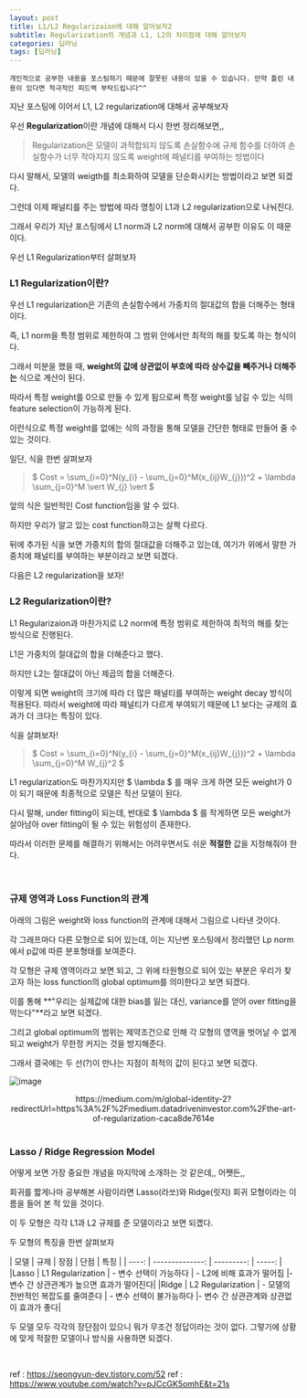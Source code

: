 ```yaml
---
layout: post
title: L1/L2 Regularizaion에 대해 알아보자2
subtitle: Regularization의 개념과 L1, L2의 차이점에 대해 알아보자
categories: 딥러닝
tags: [딥러닝]
---
```


`개인적으로 공부한 내용을 포스팅하기 때문에 잘못된 내용이 있을 수 있습니다. 만약 틀린 내용이 있다면 적극적인 피드백 부탁드립니다^^`


지난 포스팅에 이어서 L1, L2 regularization에 대해서 공부해보자

우선 **Regularization**이란 개념에 대해서 다시 한번 정리해보면,,

> Regularization은 모델이 과적합되지 않도록 손실함수에 규제 함수를 더하여 손실함수가 너무 작아지지 않도록 weight에 패널티를 부여하는 방법이다

다시 말해서, 모델의 weigth를 최소화하여 모델을 단순화시키는 방법이라고 보면 되겠다.

그런데 이제 패널티를 주는 방법에 따라 명칭이 L1과 L2 regularization으로 나눠진다.

그래서 우리가 지난 포스팅에서 L1 norm과 L2 norm에 대해서 공부한 이유도 이 때문이다.

우선 L1 Regularization부터 살펴보자



### L1 Regularization이란?

우선 L1 regularization은 기존의 손실함수에서 가중치의 절대값의 합을 더해주는 형태이다.

즉, L1 norm을 특정 범위로 제한하여 그 범위 안에서만 최적의 해를 찾도록 하는 형식이다.

그래서 미분을 했을 때, **weight의 값에 상관없이 부호에 따라 상수값을 빼주거나 더해주는** 식으로 계산이 된다.

따라서 특정 weight를 0으로 만들 수 있게 됨으로써 특정 weight를 남길 수 있는 식의 feature selection이 가능하게 된다.

이런식으로 특정 weight를 없애는 식의 과정을 통해 모델을 간단한 형태로 만들어 줄 수 있는 것이다.

일단, 식을 한번 살펴보자

> $ Cost = \sum_{i=0}^N(y_{i} - \sum_{j=0}^M(x_{ij}W_{j}))^2 + \lambda \sum_{j=0}^M \vert W_{j} \vert $

앞의 식은 일반적인 Cost function임을 알 수 있다.

하지만 우리가 알고 있는 cost function하고는 살짝 다르다.

뒤에 추가된 식을 보면 가중치의 합의 절대값을 더해주고 있는데, 여기가 위에서 말한 가중치에 패널티를 부여하는 부분이라고 보면 되겠다.

다음은 L2 regularization을 보자!


### L2 Regularization이란?

L1 Regularizaion과 마찬가지로 L2 norm에 특정 범위로 제한하여 최적의 해를 찾는 방식으로 진행된다.

L1은 가중치의 절대값의 합을 더해준다고 했다.

하지만 L2는 절대값이 아닌 제곱의 합을 더해준다.

이렇게 되면 weight의 크기에 따라 더 많은 패널티를 부여하는 weight decay 방식이 적용된다. 따라서 weight에 따라 패널티가 다르게 부여되기 때문에 L1 보다는 규제의 효과가 더 크다는 특징이 있다.

식을 살펴보자!

> $ Cost = \sum_{i=0}^N(y_{i} - \sum_{j=0}^M(x_{ij}W_{j}))^2 + \lambda \sum_{j=0}^M W_{j}^2 $

L1 regularization도 마찬가지지만 $ \lambda $ 를 매우 크게 하면 모든 weight가 0이 되기 때문에 최종적으로 모델은 직선 모델이 된다.

다시 말해, under fitting이 되는데, 반대로 $ \lambda $ 를 작게하면 모든 weight가 살아남아 over fitting이 될 수 있는 위험성이 존재한다.

따라서 이러한 문제를 해결하기 위해서는 어려우면서도 쉬운 **적절한** 값을 지정해줘야 한다.

<br>

### 규제 영역과 Loss Function의 관계

아래의 그림은 weight와 loss function의 관계에 대해서 그림으로 나타낸 것이다.

각 그래프마다 다른 모형으로 되어 있는데, 이는 지난번 포스팅에서 정리했던 Lp norm에서 p값에 따른 분포형태를 보여준다.

각 모형은 규제 영역이라고 보면 되고, 그 위에 타원형으로 되어 있는 부분은 우리가 찾고자 하는 loss function의 global optimum를 의미한다고 보면 되겠다.

이를 통해 **"우리는 실제값에 대한 bias를 잃는 대신, variance를 얻어 over fitting을 막는다"**라고 보면 되겠다.

그리고 global optimum의 범위는 제약조건으로 인해 각 모형의 영역을 벗어날 수 없게 되고 weight가 무한정 커지는 것을 방지해준다.

그래서 결국에는 두 선(?)이 만나는 지점이 최적의 값이 된다고 보면 되겠다.


![image](https://github.com/daetamong/daetamong.github.io/assets/111731468/ee8ec887-d986-4f2a-94e9-454dd4b2c731)

<center>https://medium.com/m/global-identity-2?redirectUrl=https%3A%2F%2Fmedium.datadriveninvestor.com%2Fthe-art-of-regularization-caca8de7614e</center>

<br>

### Lasso / Ridge Regression Model

어떻게 보면 가장 중요한 개념을 마지막에 소개하는 것 같은데,, 어쨋든,,

회귀를 짧게나마 공부해본 사람이라면 Lasso(라쏘)와 Ridge(릿지) 회귀 모형이라는 이름을 들어 본 적 있을 것이다.

이 두 모형은 각각 L1과 L2 규제를 준 모델이라고 보면 되곘다.

두 모형의 특징을 한번 살펴보자

| 모델 | 규제 | 장점 | 단점 | 특징 |
| ----: | --------------: | ---------: | -----: |
|Lasso | L1 Regularization | - 변수 선택이 가능하다 | - L2에 비해 효과가 떨어짐 |- 변수 간 상관관계가 높으면 효과가 떨어진다|
|Ridge | L2 Regularization | - 모델의 전반적인 복잡도를 줄여준다 | - 변수 선택이 불가능하다 |- 변수 간 상관관계와 상관없이 효과가 좋다|

두 모델 모두 각각의 장단점이 있으니 뭐가 무조건 정답이라는 것이 없다. 그렇기에 상황에 맞게 적잘한 모델이나 방식을 사용하면 되겠다.

<br>

ref : https://seongyun-dev.tistory.com/52
ref : https://www.youtube.com/watch?v=pJCcGK5omhE&t=21s